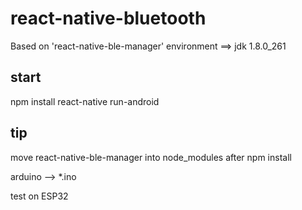 # react-native-bluetooth
Based on 'react-native-ble-manager'
environment ==>
jdk 1.8.0_261

## start 
npm install 
react-native run-android

## tip
move react-native-ble-manager into node_modules after npm install

arduino --> *.ino

test on ESP32
